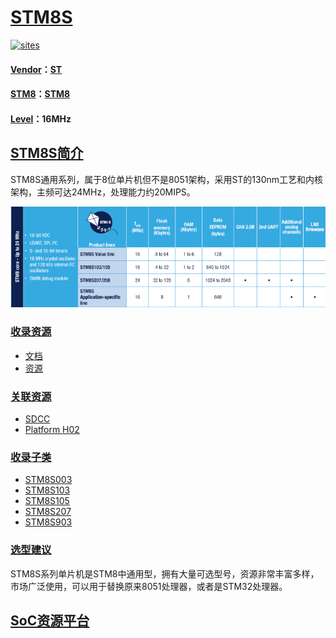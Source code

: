 ﻿# [STM8S](https://github.com/sochub/STM8S)

[![sites](http://182.61.61.133/link/resources/SoC.png)](https://stop.stops.top) 
#### [Vendor](https://github.com/sochub/Vendor)：[ST](https://github.com/sochub/ST)
#### [STM8](https://github.com/sochub/STM8)：[STM8](https://github.com/sochub)
#### [Level](https://github.com/sochub/Level)：16MHz 

## [STM8S简介](https://github.com/sochub/STM8S/wiki) 

STM8S通用系列，属于8位单片机但不是8051架构，采用ST的130nm工艺和内核架构，主频可达24MHz，处理能力约20MIPS。

[![sites](docs/STM8S.png)](https://www.st.com/en/microcontrollers-microprocessors/stm8s-series.html) 


### [收录资源](https://github.com/sochub/STM8S)

* [文档](docs/)
* [资源](src/)

### [关联资源](https://github.com/sochub)

* [SDCC](https://github.com/sochub/sdcc)
* [Platform H02](https://github.com/OS-Q/H02)

### [收录子类](https://github.com/sochub)

* [STM8S003](https://github.com/sochub/STM8S003) 
* [STM8S103](https://github.com/sochub/STM8S103) 
* [STM8S105](https://github.com/sochub/STM8S105) 
* [STM8S207](https://github.com/sochub/STM8S207) 
* [STM8S903](https://github.com/sochub/STM8S903) 

### [选型建议](https://github.com/sochub)

STM8S系列单片机是STM8中通用型，拥有大量可选型号，资源非常丰富多样，市场广泛使用，可以用于替换原来8051处理器，或者是STM32处理器。

##  [SoC资源平台](http://www.qitas.cn)  
